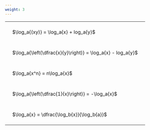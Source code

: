```yaml
---
weight: 3
---
```


<style type="text/css">
#T_4d1dc th.col_heading {
  text-align: left;
  font-size: 1em;
}
#T_4d1dc td {
  text-align: left;
  font-size: 1em;
  padding: 1.5em;
}
</style>
<table id="T_4d1dc">
  <thead>
  </thead>
  <tbody>
    <tr>
      <td id="T_4d1dc_row0_col0" class="data row0 col0" >$\log_a{(xy)} = \log_a{x} + log_a{y}$</td>
    </tr>
    <tr>
      <td id="T_4d1dc_row1_col0" class="data row1 col0" >$\log_a{\left(\dfrac{x}{y}\right)} = \log_a{x} - log_a{y}$</td>
    </tr>
    <tr>
      <td id="T_4d1dc_row2_col0" class="data row2 col0" >$\log_a{x^n} = n\log_a{x}$</td>
    </tr>
    <tr>
      <td id="T_4d1dc_row3_col0" class="data row3 col0" >$\log_a{\left(\dfrac{1}{x}\right)} = -\log_a{x}$</td>
    </tr>
    <tr>
      <td id="T_4d1dc_row4_col0" class="data row4 col0" >$\log_a{x} = \dfrac{\log_b{x}}{\log_b{a}}$</td>
    </tr>
  </tbody>
</table>
